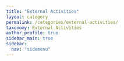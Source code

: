 ```yaml
---
title: "External Activities"
layout: category
permalink: /categories/external-activities/
taxonomy: External Activities
author_profile: true
sidebar_main: true
sidebar:
  nav: "sidemenu"
---
```


